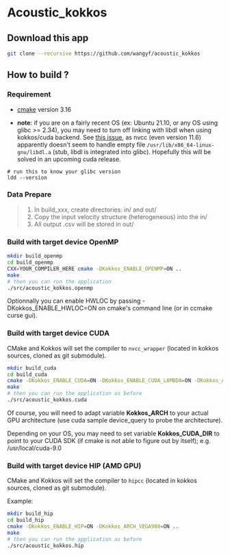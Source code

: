 # Acoustic_kokkos

## Download this app

```bash
git clone --recursive https://github.com/wangyf/acoustic_kokkos
```

## How to build ?

### Requirement

- [cmake](https://cmake.org/) version 3.16

- **note**: if you are on a fairly recent OS (ex: Ubuntu 21.10, or any OS using glibc >= 2.34), you may need to turn off linking with libdl when using kokkos/cuda backend. See [this issue](https://github.com/kokkos/kokkos/issues/4824), as nvcc (even version 11.6) apparently doesn't seem to handle empty file `/usr/lib/x86_64-linux-gnu/libdl.a` (stub, libdl is integrated into glibc). Hopefully this will be solved in an upcoming cuda release.

```shell
# run this to know your glibc version
ldd --version
```

### Data Prepare
> 1. In build_xxx, create directories: in/ and out/
> 2. Copy the input velocity structure (heterogeneous) into the in/
> 3. All output .csv will be stored in out/

### Build with target device OpenMP

```bash
mkdir build_openmp
cd build_openmp
CXX=YOUR_COMPILER_HERE cmake -DKokkos_ENABLE_OPENMP=ON ..
make
# then you can run the application
./src/acoustic_kokkos.openmp
```

Optionnally you can enable HWLOC by passing -DKokkos_ENABLE_HWLOC=ON on cmake's command line (or in ccmake curse gui).

### Build with target device CUDA

CMake and Kokkos will set the compiler to `nvcc_wrapper` (located in kokkos sources, cloned as git submodule).

```bash
mkdir build_cuda
cd build_cuda
cmake -DKokkos_ENABLE_CUDA=ON -DKokkos_ENABLE_CUDA_LAMBDA=ON -DKokkos_ARCH_MAXWELL50=ON ..
make
# then you can run the application as before
./src/acoustic_kokkos.cuda
```

Of course, you will need to adapt variable **Kokkos_ARCH** to your actual GPU architecture (use cuda sample device_query to probe the architecture).

Depending on your OS, you may need to set variable **Kokkos_CUDA_DIR** to point to your CUDA SDK (if cmake is not able to figure out by itself); e.g. /usr/local/cuda-9.0

### Build with target device HIP (AMD GPU)

CMake and Kokkos will set the compiler to `hipcc` (located in kokkos sources, cloned as git submodule).

Example:
```bash
mkdir build_hip
cd build_hip
cmake -DKokkos_ENABLE_HIP=ON -DKokkos_ARCH_VEGA908=ON ..
make
# then you can run the application as before
./src/acoustic_kokkos.hip
```




